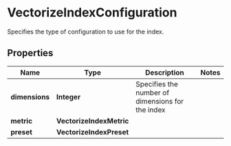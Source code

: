 

# VectorizeIndexConfiguration

Specifies the type of configuration to use for the index.

## Properties

| Name | Type | Description | Notes |
|------------ | ------------- | ------------- | -------------|
|**dimensions** | **Integer** | Specifies the number of dimensions for the index |  |
|**metric** | **VectorizeIndexMetric** |  |  |
|**preset** | **VectorizeIndexPreset** |  |  |



